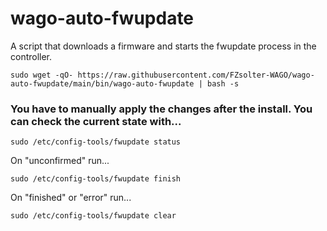 # wago-auto-fwupdate
A script that downloads a firmware and starts the fwupdate process in the controller.
```
sudo wget -qO- https://raw.githubusercontent.com/FZsolter-WAGO/wago-auto-fwupdate/main/bin/wago-auto-fwupdate | bash -s
```
### You have to manually apply the changes after the install. You can check the current state with...
```
sudo /etc/config-tools/fwupdate status
```
On "unconfirmed" run...
```
sudo /etc/config-tools/fwupdate finish
```
On "finished" or "error" run...
```
sudo /etc/config-tools/fwupdate clear
```
